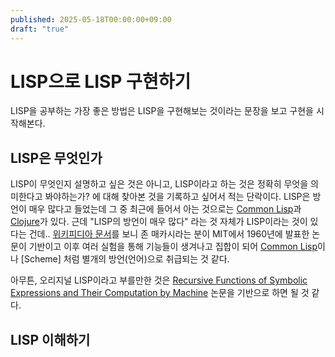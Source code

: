 ```yaml
---
published: 2025-05-18T00:00:00+09:00
draft: "true"
---
```


LISP으로 LISP 구현하기
===================

LISP을 공부하는 가장 좋은 방법은 LISP을 구현해보는 것이라는 문장을 보고 구현을
시작해본다.

LISP은 무엇인가
------------

LISP이 무엇인지 설명하고 싶은 것은 아니고, LISP이라고 하는 것은 정확히 무엇을
의미한다고 봐야하는가? 에 대해 찾아본 것을 기록하고 싶어서 적는 단락이다. LISP은
방언이 매우 많다고 들었는데 그 중 최근에 들어서 아는 것으로는 [Common Lisp]과
[Clojure]가 있다. 근데 "LISP의 방언이 매우 많다" 라는 것 자체가 LISP이라는 것이
있다는 건데.. [위키피디아 문서][ko-wikipedia-lisp]를 보니 존 매카시라는 분이
MIT에서 1960년에 발표한 논문이 기반이고 이후 여러 실험을 통해 기능들이 생겨나고
집합이 되어 [Common Lisp]이나 [Scheme] 처럼 별개의 방언(언어)으로 취급되는 것
같다.

아무튼, 오리지널 LISP이라고 부를만한 것은
[Recursive Functions of Symbolic Expressions and Their Computation by Machine]
논문을 기반으로 하면 될 것 같다.

[Common LISP]: https://LISP-lang.org/
[Clojure]: https://clojure.org/
[ko-wikipedia-lisp]: https://ko.wikipedia.org/wiki/%EB%A6%AC%EC%8A%A4%ED%94%84
[Recursive Functions of Symbolic Expressions and Their Computation by Machine]: https://web.archive.org/web/20040202215021/http://www-formal.stanford.edu/jmc/recursive/recursive.html

LISP 이해하기
-----------
